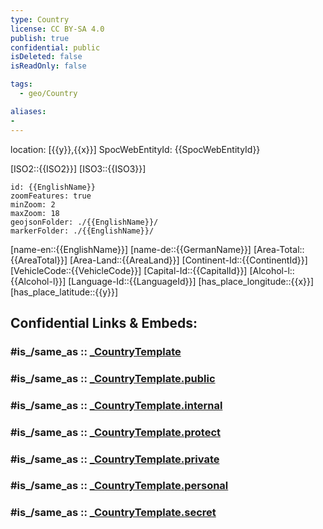 ```yaml
---
type: Country
license: CC BY-SA 4.0
publish: true
confidential: public
isDeleted: false
isReadOnly: false

tags:
  - geo/Country

aliases:
- 
---
```

location: [{{y}},{{x}}]
SpocWebEntityId: {{SpocWebEntityId}}

[ISO2::{{ISO2}}]
[ISO3::{{ISO3}}]
```leaflet
id: {{EnglishName}}
zoomFeatures: true 
minZoom: 2 
maxZoom: 18
geojsonFolder: ./{{EnglishName}}/
markerFolder: ./{{EnglishName}}/
```

[name-en::{{EnglishName}}]
[name-de::{{GermanName}}]
[Area-Total::{{AreaTotal}}]
[Area-Land::{{AreaLand}}]
[Continent-Id::{{ContinentId}}]
[VehicleCode::{{VehicleCode}}]
[Capital-Id::{{CapitalId}}]
[Alcohol-l::{{Alcohol-l}}]
[Language-Id::{{LanguageId}}]
[has_place_longitude::{{x}}]
[has_place_latitude::{{y}}]


## Confidential Links & Embeds: 

### #is_/same_as :: [_CountryTemplate](/_Standards/Earth/Continent/_CountryTemplate.md) 

### #is_/same_as :: [_CountryTemplate.public](/_public/Earth/Continent/_CountryTemplate.public.md) 

### #is_/same_as :: [_CountryTemplate.internal](/_internal/Earth/Continent/_CountryTemplate.internal.md) 

### #is_/same_as :: [_CountryTemplate.protect](/_protect/Earth/Continent/_CountryTemplate.protect.md) 

### #is_/same_as :: [_CountryTemplate.private](/_private/Earth/Continent/_CountryTemplate.private.md) 

### #is_/same_as :: [_CountryTemplate.personal](/_personal/Earth/Continent/_CountryTemplate.personal.md) 

### #is_/same_as :: [_CountryTemplate.secret](/_secret/Earth/Continent/_CountryTemplate.secret.md)

